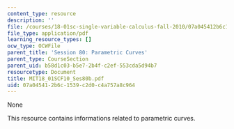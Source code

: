 ```yaml
---
content_type: resource
description: ''
file: /courses/18-01sc-single-variable-calculus-fall-2010/07a045412b6c1539c2d0c4a757a8c964_MIT18_01SCF10_Ses80b.pdf
file_type: application/pdf
learning_resource_types: []
ocw_type: OCWFile
parent_title: 'Session 80: Parametric Curves'
parent_type: CourseSection
parent_uid: b58d1c03-b5e7-2b4f-c2ef-553cda5d94b7
resourcetype: Document
title: MIT18_01SCF10_Ses80b.pdf
uid: 07a04541-2b6c-1539-c2d0-c4a757a8c964
---
```

None

This resource contains informations related to parametric curves.